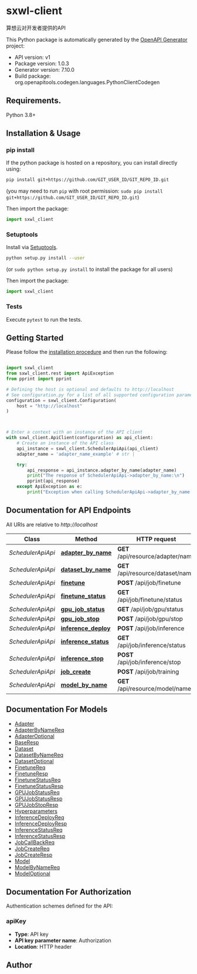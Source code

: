 # sxwl-client
算想云对开发者提供的API

This Python package is automatically generated by the [OpenAPI Generator](https://openapi-generator.tech) project:

- API version: v1
- Package version: 1.0.3
- Generator version: 7.10.0
- Build package: org.openapitools.codegen.languages.PythonClientCodegen

## Requirements.

Python 3.8+

## Installation & Usage
### pip install

If the python package is hosted on a repository, you can install directly using:

```sh
pip install git+https://github.com/GIT_USER_ID/GIT_REPO_ID.git
```
(you may need to run `pip` with root permission: `sudo pip install git+https://github.com/GIT_USER_ID/GIT_REPO_ID.git`)

Then import the package:
```python
import sxwl_client
```

### Setuptools

Install via [Setuptools](http://pypi.python.org/pypi/setuptools).

```sh
python setup.py install --user
```
(or `sudo python setup.py install` to install the package for all users)

Then import the package:
```python
import sxwl_client
```

### Tests

Execute `pytest` to run the tests.

## Getting Started

Please follow the [installation procedure](#installation--usage) and then run the following:

```python

import sxwl_client
from sxwl_client.rest import ApiException
from pprint import pprint

# Defining the host is optional and defaults to http://localhost
# See configuration.py for a list of all supported configuration parameters.
configuration = sxwl_client.Configuration(
    host = "http://localhost"
)



# Enter a context with an instance of the API client
with sxwl_client.ApiClient(configuration) as api_client:
    # Create an instance of the API class
    api_instance = sxwl_client.SchedulerApiApi(api_client)
    adapter_name = 'adapter_name_example' # str | 

    try:
        api_response = api_instance.adapter_by_name(adapter_name)
        print("The response of SchedulerApiApi->adapter_by_name:\n")
        pprint(api_response)
    except ApiException as e:
        print("Exception when calling SchedulerApiApi->adapter_by_name: %s\n" % e)

```

## Documentation for API Endpoints

All URIs are relative to *http://localhost*

Class | Method | HTTP request | Description
------------ | ------------- | ------------- | -------------
*SchedulerApiApi* | [**adapter_by_name**](docs/SchedulerApiApi.md#adapter_by_name) | **GET** /api/resource/adapter/name | 
*SchedulerApiApi* | [**dataset_by_name**](docs/SchedulerApiApi.md#dataset_by_name) | **GET** /api/resource/dataset/name | 
*SchedulerApiApi* | [**finetune**](docs/SchedulerApiApi.md#finetune) | **POST** /api/job/finetune | 
*SchedulerApiApi* | [**finetune_status**](docs/SchedulerApiApi.md#finetune_status) | **GET** /api/job/finetune/status | 
*SchedulerApiApi* | [**gpu_job_status**](docs/SchedulerApiApi.md#gpu_job_status) | **GET** /api/job/gpu/status | 
*SchedulerApiApi* | [**gpu_job_stop**](docs/SchedulerApiApi.md#gpu_job_stop) | **POST** /api/job/gpu/stop | 
*SchedulerApiApi* | [**inference_deploy**](docs/SchedulerApiApi.md#inference_deploy) | **POST** /api/job/inference | 
*SchedulerApiApi* | [**inference_status**](docs/SchedulerApiApi.md#inference_status) | **GET** /api/job/inference/status | 
*SchedulerApiApi* | [**inference_stop**](docs/SchedulerApiApi.md#inference_stop) | **POST** /api/job/inference/stop | 
*SchedulerApiApi* | [**job_create**](docs/SchedulerApiApi.md#job_create) | **POST** /api/job/training | 
*SchedulerApiApi* | [**model_by_name**](docs/SchedulerApiApi.md#model_by_name) | **GET** /api/resource/model/name | 


## Documentation For Models

 - [Adapter](docs/Adapter.md)
 - [AdapterByNameReq](docs/AdapterByNameReq.md)
 - [AdapterOptional](docs/AdapterOptional.md)
 - [BaseResp](docs/BaseResp.md)
 - [Dataset](docs/Dataset.md)
 - [DatasetByNameReq](docs/DatasetByNameReq.md)
 - [DatasetOptional](docs/DatasetOptional.md)
 - [FinetuneReq](docs/FinetuneReq.md)
 - [FinetuneResp](docs/FinetuneResp.md)
 - [FinetuneStatusReq](docs/FinetuneStatusReq.md)
 - [FinetuneStatusResp](docs/FinetuneStatusResp.md)
 - [GPUJobStatusReq](docs/GPUJobStatusReq.md)
 - [GPUJobStatusResp](docs/GPUJobStatusResp.md)
 - [GPUJobStopResp](docs/GPUJobStopResp.md)
 - [Hyperparameters](docs/Hyperparameters.md)
 - [InferenceDeployReq](docs/InferenceDeployReq.md)
 - [InferenceDeployResp](docs/InferenceDeployResp.md)
 - [InferenceStatusReq](docs/InferenceStatusReq.md)
 - [InferenceStatusResp](docs/InferenceStatusResp.md)
 - [JobCallBackReq](docs/JobCallBackReq.md)
 - [JobCreateReq](docs/JobCreateReq.md)
 - [JobCreateResp](docs/JobCreateResp.md)
 - [Model](docs/Model.md)
 - [ModelByNameReq](docs/ModelByNameReq.md)
 - [ModelOptional](docs/ModelOptional.md)


<a id="documentation-for-authorization"></a>
## Documentation For Authorization


Authentication schemes defined for the API:
<a id="apiKey"></a>
### apiKey

- **Type**: API key
- **API key parameter name**: Authorization
- **Location**: HTTP header


## Author




